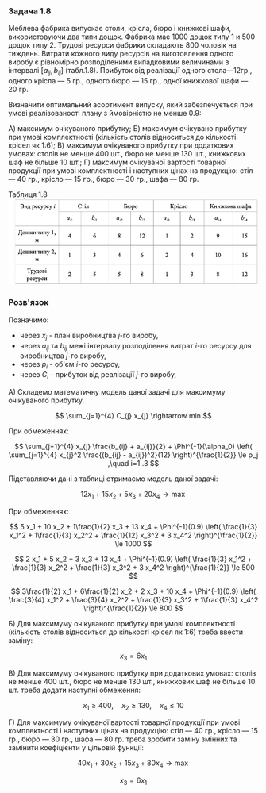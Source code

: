 ### Задача 1.8

Меблева фабрика випускає столи, крісла, бюро і книжкові шафи, використовуючи два типи дощок. Фабрика має 1000 дощок типу 1 и 500 дощок типу 2. Трудові ресурси фабрики складають 800 чоловік на тиждень. Витрати кожного виду ресурсів на виготовлення одного виробу є рівномірно розподіленими випадковими величинами в інтервалі $[a_{ij}, b_{ij}]$ (табл.1.8). Прибуток від реалізації одного стола––12гр., одного крісла –– 5 гр., одного бюро –– 15 гр., одної книжкової шафи –– 20 гр.

Визначити оптимальний асортимент випуску, який забезпечується при умові реалізованості плану з ймовірністю не менше 0.9:

А) максимум очікуваного прибутку;
Б) максимум очікувано прибутку при умові комплектності (кількість столів відноситься до кількості крісел як 1:6);
В) максимум очікуваного прибутку при додаткових умовах: столів не менше 400 шт., бюро не менше 130 шт., книжкових шаф не більше 10 шт.;
Г) максимум очікуваної вартості товарної продукції при умові комплектності і наступних цінах на продукцію: стіл –– 40 гр., крісло –– 15 гр., бюро –– 30 гр., шафа –– 80 гр.

Таблиця 1.8
![](img.png)

### Розв'язок

Позначимо:

- через $x_{j}$ - план виробництва $j$-го виробу, 
- через $a_{ij}$ та $b_{ij}$ межі інтервалу розподілення витрат $i$-го ресурсу для виробництва $j$-го виробу,
- через $p_{i}$ - об'єм $i$-го ресурсу, 
- через $C_{i}$ - прибуток від реалізації $j$-го виробу, 
  
  
A) Складемо математичну модель даної задачі для максимуму очікуваного прибутку.

$$  \sum_{j=1}^{4} С_{j} x_{j} \rightarrow min $$

При обмеженнях:

$$ \sum_{j=1}^{4} x_{j} \frac{b_{ij} + a_{ij}}{2} + 
\Phi^{-1}(\alpha_0) \left( \sum_{j=1}^{4} x_{j}^2 \frac{(b_{ij} - a_{ij})^2}{12} \right)^{\frac{1}{2}}
\le p_j ,\quad i=1..3
$$

Підставляючи дані з таблиці отримаємо модель даної задачі:

$$ 12 x_1 + 15 x_2 + 5 x_3 + 20 x_4 \rightarrow \max
$$

При обмеженнях:

$$ 5 x_1 + 10 x_2 + 1\frac{1}{2} x_3 + 13 x_4 + \Phi^{-1}(0.9) \left(
\frac{1}{3} x_1^2 + 1\frac{1}{3} x_2^2 + \frac{1}{12} x_3^2 + 3 x_4^2  \right)^{\frac{1}{2}}
\le 1000
$$

$$ 2 x_1 + 5 x_2 + 3 x_3 + 13 x_4 + \Phi^{-1}(0.9) \left(
\frac{1}{3} x_1^2 + \frac{1}{3} x_2^2 + \frac{1}{3} x_3^2 + 3 x_4^2  \right)^{\frac{1}{2}}
\le 500
$$

$$ 3\frac{1}{2} x_1 + 6\frac{1}{2} x_2 + 2 x_3 + 10 x_4 + \Phi^{-1}(0.9) \left(
\frac{3}{4} x_1^2 + \frac{3}{4} x_2^2 + \frac{1}{3} x_3^2 + 1\frac{1}{3} x_4^2  \right)^{\frac{1}{2}}
\le 800
$$

Б) Для максимуму очікуваного прибутку при умові комплектності (кількість столів відноситься до кількості крісел як 1:6) треба ввести заміну:

$$ x_3 = 6 x_1 $$

В) Для максимуму очікуваного прибутку при додаткових умовах: столів не менше 400 шт., бюро не менше 130 шт., книжкових шаф не більше 10 шт. треба додати наступні обмеження:

$$ x_1 \ge 400, \quad x_2 \ge 130, \quad x_4 \le 10 $$


Г) Для максимуму очікуваної вартості товарної продукції при умові комплектності і наступних цінах на продукцію: стіл –– 40 гр., крісло –– 15 гр., бюро –– 30 гр., шафа –– 80 гр. треба зробити заміну змінних та замінити коефіцієнти у цільовій функції:

$$ 40 x_1 + 30 x_2 + 15 x_3 + 80 x_4 \rightarrow \max
$$

$$ x_3 = 6 x_1 $$


